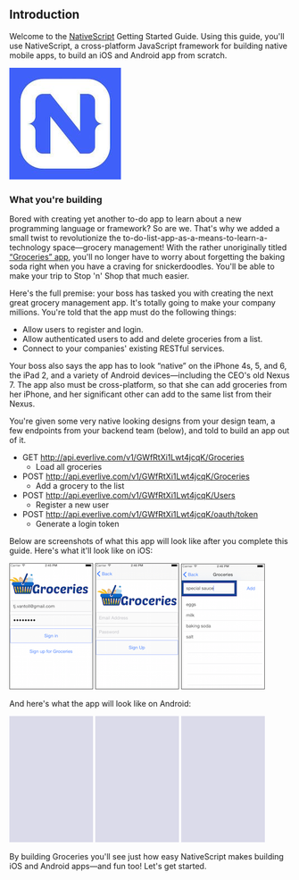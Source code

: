 ## Introduction

Welcome to the [NativeScript](https://nativescript.org) Getting Started Guide. Using this guide, you'll use NativeScript, a cross-platform JavaScript framework for building native mobile apps, to build an iOS and Android app from scratch.

![NativeScript.org logo](images/nativescript-logo.jpg)

### What you're building

Bored with creating yet another to-do app to learn about a new programming language or framework? So are we. That's why we added a small twist to revolutionize the to-do-list-app-as-a-means-to-learn-a-technology space—grocery management! With the rather unoriginally titled [“Groceries” app](https://github.com/tjvantoll/groceries), you'll no longer have to worry about forgetting the baking soda right when you have a craving for snickerdoodles. You'll be able to make your trip to Stop 'n' Shop that much easier.

Here's the full premise: your boss has tasked you with creating the next great grocery management app. It's totally going to make your company millions. You're told that the app must do the following things:

- Allow users to register and login.
- Allow authenticated users to add and delete groceries from a list.
- Connect to your companies' existing RESTful services.

Your boss also says the app has to look “native” on the iPhone 4s, 5, and 6, the iPad 2, and a variety of Android devices—including the CEO's old Nexus 7. The app also must be cross-platform, so that she can add groceries from her iPhone, and her significant other can add to the same list from their Nexus.

You're given some very native looking designs from your design team, a few endpoints from your backend team (below), and told to build an app out of it.

- GET http://api.everlive.com/v1/GWfRtXi1Lwt4jcqK/Groceries
    - Load all groceries
- POST http://api.everlive.com/v1/GWfRtXi1Lwt4jcqK/Groceries
    - Add a grocery to the list
- POST http://api.everlive.com/v1/GWfRtXi1Lwt4jcqK/Users
    - Register a new user
- POST http://api.everlive.com/v1/GWfRtXi1Lwt4jcqK/oauth/token
    - Generate a login token

Below are screenshots of what this app will look like after you complete this guide. Here's what it'll look like on iOS:

![login](images/login-screenshot.png)
![register](images/register-screenshot.png)
![list](images/list-screenshot.png)

And here's what the app will look like on Android:

![placeholder](images/screenshot-placeholder.png)
![placeholder](images/screenshot-placeholder.png)
![placeholder](images/screenshot-placeholder.png)

By building Groceries you'll see just how easy NativeScript makes building iOS and Android apps—and fun too! Let's get started.
